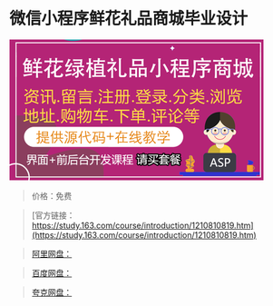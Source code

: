 # 微信小程序鲜花礼品商城毕业设计

![img](../../../assets/study163/free/9a5c01f55495418bbd95b79302656161.png)

> 价格：免费

> [官方链接：https://study.163.com/course/introduction/1210810819.htm](https://study.163.com/course/introduction/1210810819.htm)

> [阿里网盘：]()

> [百度网盘：]()

> [夸克网盘：]()
